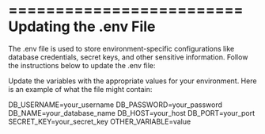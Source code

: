 =========================
Updating the .env File
=========================

The .env file is used to store environment-specific configurations like database credentials, secret keys, and other
sensitive information. Follow the instructions below to update the .env file:

Update the variables with the appropriate values for your environment. Here is an example of what the file might
contain:

DB_USERNAME=your_username
DB_PASSWORD=your_password
DB_NAME=your_database_name
DB_HOST=your_host
DB_PORT=your_port
SECRET_KEY=your_secret_key
OTHER_VARIABLE=value

